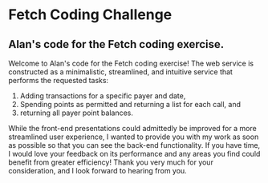 # Fetch Coding Challenge #
## Alan's code for the Fetch coding exercise. ##

Welcome to Alan's code for the Fetch coding exercise! The web service is constructed as a minimalistic, streamlined, and intuitive service that performs the requested tasks: 
1. Adding transactions for a specific payer and date, 
2. Spending points as permitted and returning a list for each call, and 
3. returning all payer point balances. 

While the front-end presentations could admittedly be improved for a more streamlined user experience, I wanted to provide you with my work as soon as possible so that you can see the back-end functionality. If you have time, I would love your feedback on its performance and any areas you find could benefit from greater efficiency! Thank you very much for your consideration, and I look forward to hearing from you.
